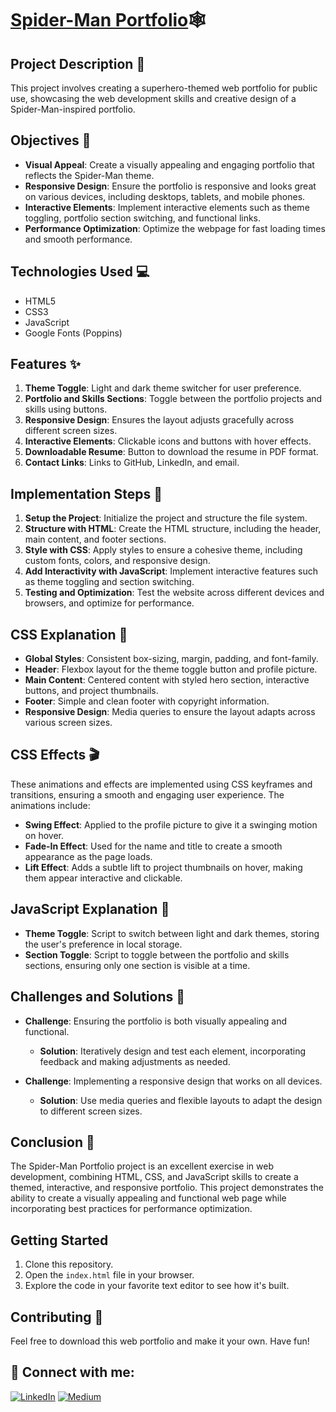 <h1><a href="https://spider-man-portfolio-hakubacode.netlify.app/">Spider-Man Portfolio</a>🕸️</h1>

## Project Description 📝

This project involves creating a superhero-themed web portfolio for public use, showcasing the web development skills and creative design of a Spider-Man-inspired portfolio.

## Objectives 🎯

- **Visual Appeal**: Create a visually appealing and engaging portfolio that reflects the Spider-Man theme.
- **Responsive Design**: Ensure the portfolio is responsive and looks great on various devices, including desktops, tablets, and mobile phones.
- **Interactive Elements**: Implement interactive elements such as theme toggling, portfolio section switching, and functional links.
- **Performance Optimization**: Optimize the webpage for fast loading times and smooth performance.

## Technologies Used 💻

- HTML5
- CSS3
- JavaScript
- Google Fonts (Poppins)

## Features ✨

1. **Theme Toggle**: Light and dark theme switcher for user preference.
2. **Portfolio and Skills Sections**: Toggle between the portfolio projects and skills using buttons.
3. **Responsive Design**: Ensures the layout adjusts gracefully across different screen sizes.
4. **Interactive Elements**: Clickable icons and buttons with hover effects.
5. **Downloadable Resume**: Button to download the resume in PDF format.
6. **Contact Links**: Links to GitHub, LinkedIn, and email.

## Implementation Steps 🔨

1. **Setup the Project**: Initialize the project and structure the file system.
2. **Structure with HTML**: Create the HTML structure, including the header, main content, and footer sections.
3. **Style with CSS**: Apply styles to ensure a cohesive theme, including custom fonts, colors, and responsive design.
4. **Add Interactivity with JavaScript**: Implement interactive features such as theme toggling and section switching.
5. **Testing and Optimization**: Test the website across different devices and browsers, and optimize for performance.

## CSS Explanation 🎨

- **Global Styles**: Consistent box-sizing, margin, padding, and font-family.
- **Header**: Flexbox layout for the theme toggle button and profile picture.
- **Main Content**: Centered content with styled hero section, interactive buttons, and project thumbnails.
- **Footer**: Simple and clean footer with copyright information.
- **Responsive Design**: Media queries to ensure the layout adapts across various screen sizes.

## CSS Effects 🎬
These animations and effects are implemented using CSS keyframes and transitions, ensuring a smooth and engaging user experience. The animations include:

- **Swing Effect**: Applied to the profile picture to give it a swinging motion on hover.
- **Fade-In Effect**: Used for the name and title to create a smooth appearance as the page loads.
- **Lift Effect**: Adds a subtle lift to project thumbnails on hover, making them appear interactive and clickable.


## JavaScript Explanation 📝

- **Theme Toggle**: Script to switch between light and dark themes, storing the user's preference in local storage.
- **Section Toggle**: Script to toggle between the portfolio and skills sections, ensuring only one section is visible at a time.

## Challenges and Solutions 🧗

- **Challenge**: Ensuring the portfolio is both visually appealing and functional.
  - **Solution**: Iteratively design and test each element, incorporating feedback and making adjustments as needed.

- **Challenge**: Implementing a responsive design that works on all devices.
  - **Solution**: Use media queries and flexible layouts to adapt the design to different screen sizes.

## Conclusion 🏁

The Spider-Man Portfolio project is an excellent exercise in web development, combining HTML, CSS, and JavaScript skills to create a themed, interactive, and responsive portfolio. This project demonstrates the ability to create a visually appealing and functional web page while incorporating best practices for performance optimization.

## Getting Started 

1. Clone this repository.
2. Open the `index.html` file in your browser.
3. Explore the code in your favorite text editor to see how it's built.




## Contributing 🤝

Feel free to download this web portfolio and make it your own. Have fun!

<h2> 🤝 Connect with me:</h2>

[![LinkedIn](https://img.shields.io/badge/LinkedIn-0a66c2?style=for-the-badge&logo=linkedin&logoColor=white)](https://linkedin.com/in/seandesilva)
[![Medium](https://img.shields.io/badge/Medium-000000?style=for-the-badge&logo=medium&logoColor=white)](https://medium.com/@hakuba)
